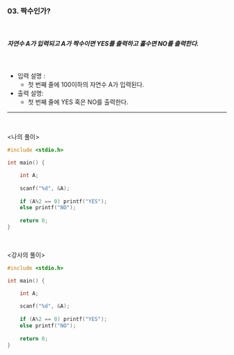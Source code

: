 ### 03. 짝수인가?

<br>

##### 자연수 A가 입력되고 A가 짝수이면 YES를 출력하고 홀수면 NO를 출력한다.

<br>

- 입력 설명 :
  - 첫 번째 줄에 100이하의 자연수 A가 입력된다.
    <br>
- 출력 설명:
  - 첫 번째 줄에 YES 혹은 NO를 출력한다.

---

<br>

<나의 풀이>
```c
#include <stdio.h>

int main() {

	int A;
	
	scanf("%d", &A);
	
	if (A%2 == 0) printf("YES");
	else printf("NO");
		
	return 0;
}
```

<br>

<강사의 풀이>
```c
#include <stdio.h>

int main() {

	int A;
	
	scanf("%d", &A);
	
	if (A%2 == 0) printf("YES");
	else printf("NO");
		
	return 0;
}
```